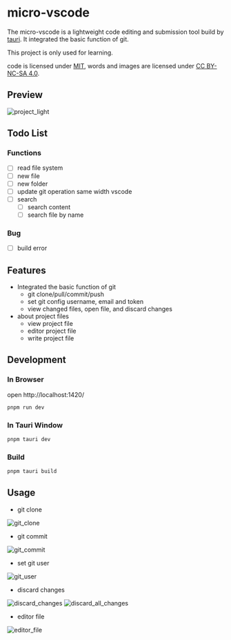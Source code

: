 # micro-vscode

The micro-vscode is a lightweight code editing and submission tool build by [tauri](https://github.com/tauri-apps/tauri). It integrated the basic function of git.

This project is only used for learning.

code is licensed under [MIT](https://github.com/shellingfordly/micro-vscode/blob/main/LICENSE),
words and images are licensed under [CC BY-NC-SA 4.0](https://creativecommons.org/licenses/by-nc-sa/4.0/).

## Preview

![project_light](./public/project_light.png)

## Todo List

### Functions

- [ ] read file system
- [ ] new file
- [ ] new folder
- [ ] update git operation same width vscode
- [ ] search
  - [ ] search content
  - [ ] search file by name

### Bug

- [ ] build error

## Features

- Integrated the basic function of git
  - git clone/pull/commit/push
  - set git config username, email and token
  - view changed files, open file, and discard changes
- about project files
  - view project file
  - editor project file
  - write project file

## Development

### In Browser

open http://localhost:1420/

```bash
pnpm run dev
```

### In Tauri Window

```bash
pnpm tauri dev
```

### Build

```bash
pnpm tauri build
```

## Usage

- git clone

![git_clone](./public/readme/git_clone.png)

- git commit

![git_commit](./public/readme/git_commit.png)

- set git user

![git_user](./public/readme/git_user.png)

- discard changes

![discard_changes](./public/readme/discard_changes.png)
![discard_all_changes](./public/readme/discard_all_changes.png)

- editor file

![editor_file](./public/readme/editor_file.png)
